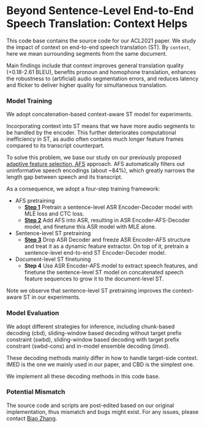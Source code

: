 # Beyond Sentence-Level End-to-End Speech Translation: Context Helps

This code base contains the source code for our ACL2021 paper. We study the impact of context
on end-to-end speech translation (ST). By `context`, here we mean surrounding segments from the same document.

Main findings include that context improves general translation quality (+0.18-2.61 BLEU), benefits
pronoun and homophone translation, enhances the robustness to (artificial) audio segmentation errors,
and reduces latency and flicker to deliver higher quality for simultaneous translation.


### Model Training

We adopt concatenation-based context-aware ST model for experiments. 

Incorporating context into ST means that we have more audio segments to be handled by the encoder. This
further deteriorates computational inefficiency in ST, as audio often contains much longer feature frames
compared to its transcript counterpart. 

To solve this problem, we base our study on our previously proposed [adaptive feature selection, AFS](https://aclanthology.org/2020.findings-emnlp.230/)
approach. AFS automatically filters out uninformative speech encodings (about ~84%), which greatly narrows the length gap 
between speech and its transcript. 

As a consequence, we adopt a four-step training framework:

* AFS pretraining
    - [**Step 1**](./example/afs_step_1_asr_pretrain.sh) Pretrain a sentence-level ASR Encoder-Decoder model with MLE loss and CTC loss.
    - [**Step 2**](./example/afs_step_2_afs_pretrain.sh) Add AFS into ASR, resulting in ASR Encoder-AFS-Decoder model, and finetune this ASR model with MLE alone.
* Sentence-level ST pretraining
    - [**Step 3**](./example/afs_step_3_afs_st_train.sh) Drop ASR Decoder and freeze ASR Encoder-AFS structure and treat it as a dynamic feature extractor. On top of 
it, pretrain a sentence-level end-to-end ST Encoder-Decoder model.
* Document-level ST finetuning
    - **Step 4** Use ASR Encoder-AFS model to extract speech features, and finetune the sentence-level ST model on concatenated 
speech feature sequences to grow it to the document-level ST.

Note we observe that sentence-level ST pretraining improves the context-aware ST in our experiments.


### Model Evaluation

We adopt different strategies for inference, including chunk-based decoding (cbd), sliding-window based decoding without target prefix
constraint (swbd), sliding-window based decoding with target prefix constrant (swbd-cons) and in-model ensemble decoding (imed).

These decoding methods mainly differ in how to handle target-side context. IMED is the one we mainly used in our paper, and CBD is the 
simplest one.

We implement all these decoding methods in this code base. 


### Potential Mismatch

The source code and scripts are post-edited based on our original implementation, thus mismatch and bugs might exist.
For any issues, please contact [Biao Zhang](B.Zhang@ed.ac.uk).
